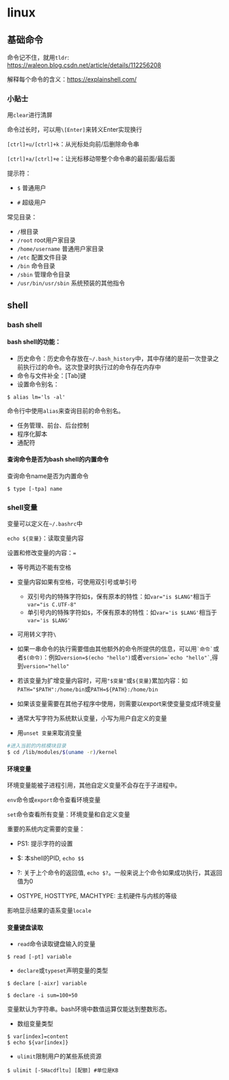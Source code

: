 # linux

## 基础命令

命令记不住，就用`tldr`: https://waleon.blog.csdn.net/article/details/112256208

解释每个命令的含义：https://explainshell.com/

### 小贴士

用`clear`进行清屏

命令过长时，可以用`\[Enter]`来转义Enter实现换行

`[ctrl]+u/[ctrl]+k`：从光标处向前/后删除命令串

`[ctrl]+a/[ctrl]+e`：让光标移动带整个命令串的最前面/最后面



提示符：

- `$` 普通用户

- `#` 超级用户

常见目录：

- `/`根目录
- `/root` root用户家目录
- `/home/username` 普通用户家目录
- `/etc` 配置文件目录
- `/bin` 命令目录
- `/sbin` 管理命令目录
- `/usr/bin/usr/sbin` 系统预装的其他指令





## shell

### bash shell

#### bash shell的功能：

- 历史命令：历史命令存放在`~/.bash_history`中，其中存储的是前一次登录之前执行过的命令。这次登录时执行过的命令存在内存中
- 命令与文件补全：[Tab]键
- 设置命令别名：

```shell
$ alias lm='ls -al'
```

命令行中使用`alias`来查询目前的命令别名。

- 任务管理、前台、后台控制
- 程序化脚本
- 通配符

#### 查询命令是否为bash shell的内置命令

查询命令name是否为内置命令

```shell
$ type [-tpa] name
```

### shell变量

变量可以定义在`~/.bashrc`中

`echo ${变量}`：读取变量内容

设置和修改变量的内容：`=`

- 等号两边不能有空格
- 变量内容如果有空格，可使用双引号或单引号
  - 双引号内的特殊字符如`$`，保有原本的特性：如`var="is $LANG"`相当于`var="is C.UTF-8"`
  - 单引号内的特殊字符如`$`，不保有原本的特性：如`var='is $LANG'`相当于`var='is $LANG'`
- 可用转义字符`\`
- 如果一串命令的执行需要借由其他额外的命令所提供的信息，可以用`` `命令` ``或者`$(命令)`：例如`version=$(echo "hello")`或者`` version=`echo "hello"` ``,得到`version="hello"`

- 若该变量为扩增变量内容时，可用`"$变量"`或`${变量}`累加内容：如`PATH="$PATH":/home/bin`或``PATH=${PATH}:/home/bin``

- 如果该变量需要在其他子程序中使用，则需要以export来使变量变成环境变量
- 通常大写字符为系统默认变量，小写为用户自定义的变量
- 用`unset 变量`来取消变量

```sh
#进入当前的内核模块目录
$ cd /lib/modules/$(uname -r)/kernel
```

#### 环境变量

环境变量能被子进程引用，其他自定义变量不会存在于子进程中。

`env`命令或`export`命令查看环境变量

`set`命令查看所有变量：环境变量和自定义变量

重要的系统内定需要的变量：

- PS1: 提示字符的设置
- $: 本shell的PID, `echo $$`

- ?: 关于上个命令的返回值, `echo $?`。一般来说上个命令如果成功执行，其返回值为0
- OSTYPE, HOSTTYPE, MACHTYPE: 主机硬件与内核的等级

影响显示结果的语系变量`locale`

#### 变量键盘读取

- `read`命令读取键盘输入的变量

```shell
$ read [-pt] variable
```

- `declare`或`typeset`声明变量的类型

```shell
$ declare [-aixr] variable

$ declare -i sum=100+50
```

变量默认为字符串。bash环境中数值运算仅能达到整数形态。

- 数组变量类型

```shell
$ var[index]=content
$ echo ${var[index]}
```

- `ulimit`限制用户的某些系统资源

```shell
$ ulimit [-SHacdfltu] [配额] #单位是KB
```

